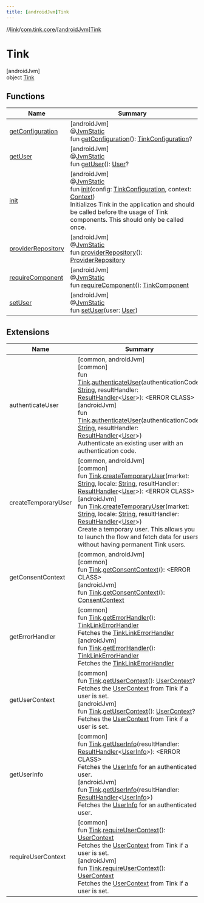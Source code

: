 ```yaml
---
title: [androidJvm]Tink
---
```

//[link](../../../index.html)/[com.tink.core](../index.html)/[[androidJvm]Tink](index.html)



# Tink



[androidJvm]\
object [Tink](index.html)



## Functions


| Name | Summary |
|---|---|
| [getConfiguration](get-configuration.html) | [androidJvm]<br>@[JvmStatic](https://kotlinlang.org/api/latest/jvm/stdlib/kotlin.jvm/-jvm-static/index.html)<br>fun [getConfiguration](get-configuration.html)(): [TinkConfiguration](../../com.tink.service.network/[android-jvm]-tink-configuration/index.html)? |
| [getUser](get-user.html) | [androidJvm]<br>@[JvmStatic](https://kotlinlang.org/api/latest/jvm/stdlib/kotlin.jvm/-jvm-static/index.html)<br>fun [getUser](get-user.html)(): [User](../../com.tink.model.user/[android-jvm]-user/index.html)? |
| [init](init.html) | [androidJvm]<br>@[JvmStatic](https://kotlinlang.org/api/latest/jvm/stdlib/kotlin.jvm/-jvm-static/index.html)<br>fun [init](init.html)(config: [TinkConfiguration](../../com.tink.service.network/[android-jvm]-tink-configuration/index.html), context: [Context](https://developer.android.com/reference/kotlin/android/content/Context.html))<br>Initializes Tink in the application and should be called before the usage of Tink components. This should only be called once. |
| [providerRepository](provider-repository.html) | [androidJvm]<br>@[JvmStatic](https://kotlinlang.org/api/latest/jvm/stdlib/kotlin.jvm/-jvm-static/index.html)<br>fun [providerRepository](provider-repository.html)(): [ProviderRepository](../../com.tink.core.provider/[android-jvm]-provider-repository/index.html) |
| [requireComponent](require-component.html) | [androidJvm]<br>@[JvmStatic](https://kotlinlang.org/api/latest/jvm/stdlib/kotlin.jvm/-jvm-static/index.html)<br>fun [requireComponent](require-component.html)(): [TinkComponent](../[android-jvm]-tink-component/index.html) |
| [setUser](set-user.html) | [androidJvm]<br>@[JvmStatic](https://kotlinlang.org/api/latest/jvm/stdlib/kotlin.jvm/-jvm-static/index.html)<br>fun [setUser](set-user.html)(user: [User](../../com.tink.model.user/[android-jvm]-user/index.html)) |


## Extensions


| Name | Summary |
|---|---|
| authenticateUser | [common, androidJvm]<br>[common]<br>fun [Tink](../[common]-tink/index.html).[authenticateUser](../../com.tink.link/[common]authenticate-user.html)(authenticationCode: [String](https://kotlinlang.org/api/latest/jvm/stdlib/kotlin/-string/index.html), resultHandler: [ResultHandler](../../com.tink.service.handler/[common]-result-handler/index.html)&lt;[User](../../com.tink.model.user/[common]-user/index.html)&gt;): &lt;ERROR CLASS&gt;<br>[androidJvm]<br>fun [Tink](index.html).[authenticateUser](../../com.tink.link/[android-jvm]authenticate-user.html)(authenticationCode: [String](https://kotlinlang.org/api/latest/jvm/stdlib/kotlin/-string/index.html), resultHandler: [ResultHandler](../../com.tink.service.handler/[android-jvm]-result-handler/index.html)&lt;[User](../../com.tink.model.user/[android-jvm]-user/index.html)&gt;)<br>Authenticate an existing user with an authentication code. |
| createTemporaryUser | [common, androidJvm]<br>[common]<br>fun [Tink](../[common]-tink/index.html).[createTemporaryUser](../../com.tink.link/[common]create-temporary-user.html)(market: [String](https://kotlinlang.org/api/latest/jvm/stdlib/kotlin/-string/index.html), locale: [String](https://kotlinlang.org/api/latest/jvm/stdlib/kotlin/-string/index.html), resultHandler: [ResultHandler](../../com.tink.service.handler/[common]-result-handler/index.html)&lt;[User](../../com.tink.model.user/[common]-user/index.html)&gt;): &lt;ERROR CLASS&gt;<br>[androidJvm]<br>fun [Tink](index.html).[createTemporaryUser](../../com.tink.link/[android-jvm]create-temporary-user.html)(market: [String](https://kotlinlang.org/api/latest/jvm/stdlib/kotlin/-string/index.html), locale: [String](https://kotlinlang.org/api/latest/jvm/stdlib/kotlin/-string/index.html), resultHandler: [ResultHandler](../../com.tink.service.handler/[android-jvm]-result-handler/index.html)&lt;[User](../../com.tink.model.user/[android-jvm]-user/index.html)&gt;)<br>Create a temporary user. This allows you to launch the flow and fetch data for users without having permanent Tink users. |
| getConsentContext | [common, androidJvm]<br>[common]<br>fun [Tink](../[common]-tink/index.html).[getConsentContext](../../com.tink.link/[common]get-consent-context.html)(): &lt;ERROR CLASS&gt;<br>[androidJvm]<br>fun [Tink](index.html).[getConsentContext](../../com.tink.link/[android-jvm]get-consent-context.html)(): [ConsentContext](../../com.tink.link.consent/[android-jvm]-consent-context/index.html) |
| getErrorHandler | [common]<br>fun [Tink](../[common]-tink/index.html).[getErrorHandler](../../com.tink.link/[common]get-error-handler.html)(): [TinkLinkErrorHandler](../../com.tink.link.errorhandler/[common]-tink-link-error-handler/index.html)<br>Fetches the [TinkLinkErrorHandler](../../com.tink.link.errorhandler/[common]-tink-link-error-handler/index.html)<br>[androidJvm]<br>fun [Tink](index.html).[getErrorHandler](../../com.tink.link/[android-jvm]get-error-handler.html)(): [TinkLinkErrorHandler](../../com.tink.link.errorhandler/[android-jvm]-tink-link-error-handler/index.html)<br>Fetches the [TinkLinkErrorHandler](../../com.tink.link.errorhandler/[android-jvm]-tink-link-error-handler/index.html) |
| getUserContext | [common]<br>fun [Tink](../[common]-tink/index.html).[getUserContext](../../com.tink.link/[common]get-user-context.html)(): [UserContext](../../com.tink.link.core.user/[common]-user-context/index.html)?<br>Fetches the [UserContext](../../com.tink.link.core.user/[common]-user-context/index.html) from Tink if a user is set.<br>[androidJvm]<br>fun [Tink](index.html).[getUserContext](../../com.tink.link/[android-jvm]get-user-context.html)(): [UserContext](../../com.tink.link.core.user/[android-jvm]-user-context/index.html)?<br>Fetches the [UserContext](../../com.tink.link.core.user/[android-jvm]-user-context/index.html) from Tink if a user is set. |
| getUserInfo | [common]<br>fun [Tink](../[common]-tink/index.html).[getUserInfo](../../com.tink.link/[common]get-user-info.html)(resultHandler: [ResultHandler](../../com.tink.service.handler/[common]-result-handler/index.html)&lt;[UserInfo](../../com.tink.model.user/[common]-user-info/index.html)&gt;): &lt;ERROR CLASS&gt;<br>Fetches the [UserInfo](../../com.tink.model.user/[common]-user-info/index.html) for an authenticated user.<br>[androidJvm]<br>fun [Tink](index.html).[getUserInfo](../../com.tink.link/[android-jvm]get-user-info.html)(resultHandler: [ResultHandler](../../com.tink.service.handler/[android-jvm]-result-handler/index.html)&lt;[UserInfo](../../com.tink.model.user/[android-jvm]-user-info/index.html)&gt;)<br>Fetches the [UserInfo](../../com.tink.model.user/[android-jvm]-user-info/index.html) for an authenticated user. |
| requireUserContext | [common]<br>fun [Tink](../[common]-tink/index.html).[requireUserContext](../../com.tink.link/[common]require-user-context.html)(): [UserContext](../../com.tink.link.core.user/[common]-user-context/index.html)<br>Fetches the [UserContext](../../com.tink.link.core.user/[common]-user-context/index.html) from Tink if a user is set.<br>[androidJvm]<br>fun [Tink](index.html).[requireUserContext](../../com.tink.link/[android-jvm]require-user-context.html)(): [UserContext](../../com.tink.link.core.user/[android-jvm]-user-context/index.html)<br>Fetches the [UserContext](../../com.tink.link.core.user/[android-jvm]-user-context/index.html) from Tink if a user is set. |

